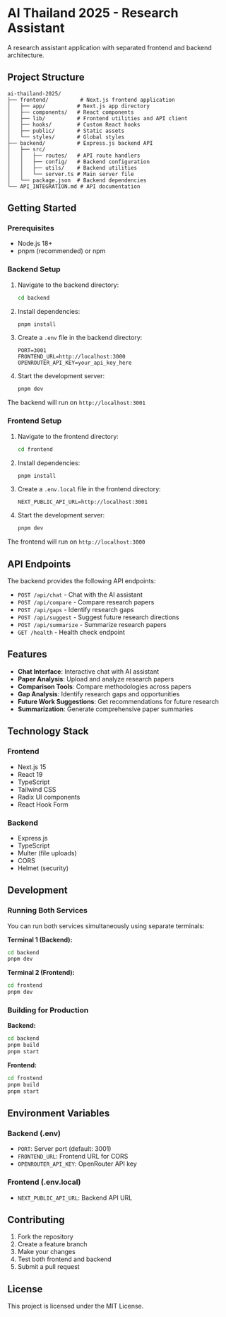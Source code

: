# AI Thailand 2025 - Research Assistant

A research assistant application with separated frontend and backend architecture.

## Project Structure

```
ai-thailand-2025/
├── frontend/          # Next.js frontend application
│   ├── app/          # Next.js app directory
│   ├── components/   # React components
│   ├── lib/          # Frontend utilities and API client
│   ├── hooks/        # Custom React hooks
│   ├── public/       # Static assets
│   └── styles/       # Global styles
├── backend/          # Express.js backend API
│   ├── src/
│   │   ├── routes/   # API route handlers
│   │   ├── config/   # Backend configuration
│   │   ├── utils/    # Backend utilities
│   │   └── server.ts # Main server file
│   └── package.json  # Backend dependencies
└── API_INTEGRATION.md # API documentation
```

## Getting Started

### Prerequisites

- Node.js 18+ 
- pnpm (recommended) or npm

### Backend Setup

1. Navigate to the backend directory:
   ```bash
   cd backend
   ```

2. Install dependencies:
   ```bash
   pnpm install
   ```

3. Create a `.env` file in the backend directory:
   ```
   PORT=3001
   FRONTEND_URL=http://localhost:3000
   OPENROUTER_API_KEY=your_api_key_here
   ```

4. Start the development server:
   ```bash
   pnpm dev
   ```

The backend will run on `http://localhost:3001`

### Frontend Setup

1. Navigate to the frontend directory:
   ```bash
   cd frontend
   ```

2. Install dependencies:
   ```bash
   pnpm install
   ```

3. Create a `.env.local` file in the frontend directory:
   ```
   NEXT_PUBLIC_API_URL=http://localhost:3001
   ```

4. Start the development server:
   ```bash
   pnpm dev
   ```

The frontend will run on `http://localhost:3000`

## API Endpoints

The backend provides the following API endpoints:

- `POST /api/chat` - Chat with the AI assistant
- `POST /api/compare` - Compare research papers
- `POST /api/gaps` - Identify research gaps
- `POST /api/suggest` - Suggest future research directions
- `POST /api/summarize` - Summarize research papers
- `GET /health` - Health check endpoint

## Features

- **Chat Interface**: Interactive chat with AI assistant
- **Paper Analysis**: Upload and analyze research papers
- **Comparison Tools**: Compare methodologies across papers
- **Gap Analysis**: Identify research gaps and opportunities
- **Future Work Suggestions**: Get recommendations for future research
- **Summarization**: Generate comprehensive paper summaries

## Technology Stack

### Frontend
- Next.js 15
- React 19
- TypeScript
- Tailwind CSS
- Radix UI components
- React Hook Form

### Backend
- Express.js
- TypeScript
- Multer (file uploads)
- CORS
- Helmet (security)

## Development

### Running Both Services

You can run both services simultaneously using separate terminals:

**Terminal 1 (Backend):**
```bash
cd backend
pnpm dev
```

**Terminal 2 (Frontend):**
```bash
cd frontend
pnpm dev
```

### Building for Production

**Backend:**
```bash
cd backend
pnpm build
pnpm start
```

**Frontend:**
```bash
cd frontend
pnpm build
pnpm start
```

## Environment Variables

### Backend (.env)
- `PORT`: Server port (default: 3001)
- `FRONTEND_URL`: Frontend URL for CORS
- `OPENROUTER_API_KEY`: OpenRouter API key

### Frontend (.env.local)
- `NEXT_PUBLIC_API_URL`: Backend API URL

## Contributing

1. Fork the repository
2. Create a feature branch
3. Make your changes
4. Test both frontend and backend
5. Submit a pull request

## License

This project is licensed under the MIT License. 